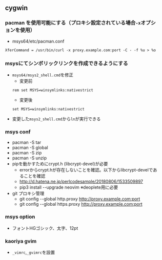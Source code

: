 ## cygwin

### pacman を使用可能にする（プロキシ設定されている場合`-x`オプションを使用）

- msys64/etc/pacman.conf
```
XferCommand = /usr/bin/curl -x proxy.example.com:port -C - -f %u > %o
```

### msysにてシンボリックリンクを作成できるようにする

- `msys64/msys2_shell.cmd`を修正
    - 変更前
    ```
    rem set MSYS=winsymlinks:nativestrict
    ```
    - 変更後
    ```
    set MSYS=winsymlinks:nativestrict
    ```
- 変更した`msys2_shell.cmd`から`ln`が実行できる

### msys conf

- pacman -S tar
- pacman -S global
- pacman -S zip
- pacman -S unzip
- pipを動かすためにcrypt.h (libcrypt-devel)が必要
    - errorからcrypt.hが存在しないことを確認。以下からlibcrypt-develであることを確認
    - http://d.hatena.ne.jp/perlcodesample/20180806/1533509897
    - pip3 install --upgrade neovim ※deoplete用に必要
- git プロキシ管理
    - git config --global http.proxy http://proxy.example.com:port
    - git config --global https.proxy http://proxy.example.com:port

### msys option

- フォントHGゴシック、太字、12pt

### kaoriya gvim

- `_vimrc`,`_gvimrc`を設置
